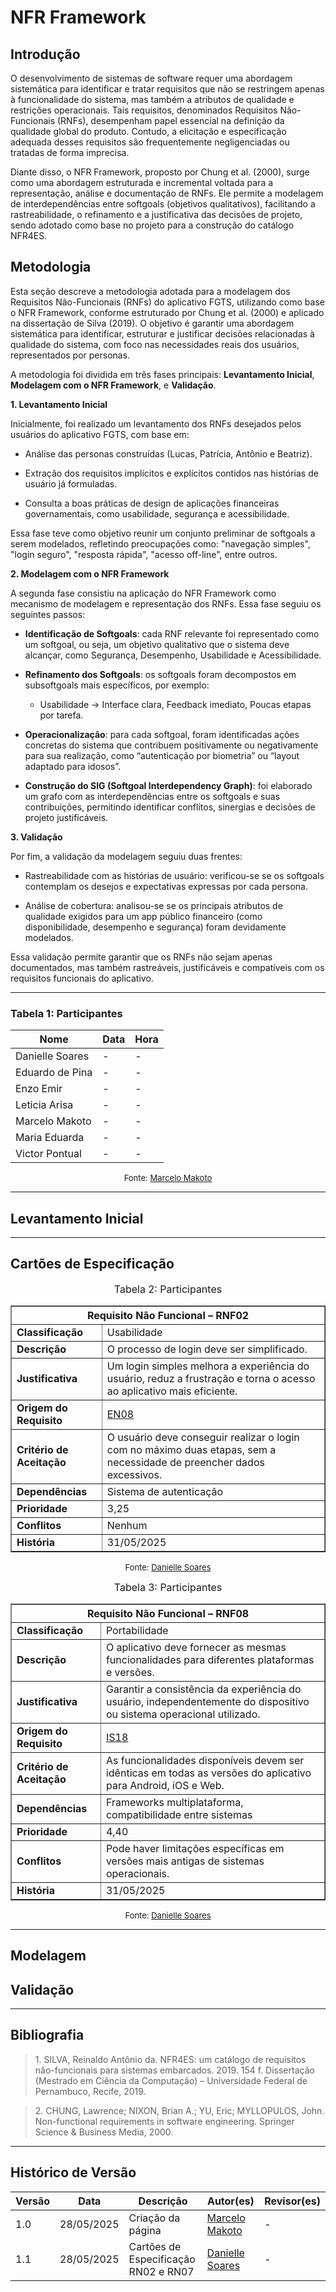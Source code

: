 # NFR Framework

## Introdução

O desenvolvimento de sistemas de software requer uma abordagem sistemática para identificar e tratar requisitos que não se restringem apenas à funcionalidade do sistema, mas também a atributos de qualidade e restrições operacionais. Tais requisitos, denominados Requisitos Não-Funcionais (RNFs), desempenham papel essencial na definição da qualidade global do produto. Contudo, a elicitação e especificação adequada desses requisitos são frequentemente negligenciadas ou tratadas de forma imprecisa.

Diante disso, o NFR Framework, proposto por Chung et al. (2000), surge como uma abordagem estruturada e incremental voltada para a representação, análise e documentação de RNFs. Ele permite a modelagem de interdependências entre softgoals (objetivos qualitativos), facilitando a rastreabilidade, o refinamento e a justificativa das decisões de projeto, sendo adotado como base no projeto para a construção do catálogo NFR4ES.

## Metodologia

Esta seção descreve a metodologia adotada para a modelagem dos Requisitos Não-Funcionais (RNFs) do aplicativo FGTS, utilizando como base o NFR Framework, conforme estruturado por Chung et al. (2000) e aplicado na dissertação de Silva (2019). O objetivo é garantir uma abordagem sistemática para identificar, estruturar e justificar decisões relacionadas à qualidade do sistema, com foco nas necessidades reais dos usuários, representados por personas.

A metodologia foi dividida em três fases principais: **Levantamento Inicial**, **Modelagem com o NFR Framework**, e **Validação**.

**1. Levantamento Inicial**

Inicialmente, foi realizado um levantamento dos RNFs desejados pelos usuários do aplicativo FGTS, com base em:

- Análise das personas construídas (Lucas, Patrícia, Antônio e Beatriz).

- Extração dos requisitos implícitos e explícitos contidos nas histórias de usuário já formuladas.

- Consulta a boas práticas de design de aplicações financeiras governamentais, como usabilidade, segurança e acessibilidade.

Essa fase teve como objetivo reunir um conjunto preliminar de softgoals a serem modelados, refletindo preocupações como: "navegação simples", "login seguro", "resposta rápida", "acesso off-line", entre outros.

**2. Modelagem com o NFR Framework**

A segunda fase consistiu na aplicação do NFR Framework como mecanismo de modelagem e representação dos RNFs. Essa fase seguiu os seguintes passos:

- **Identificação de Softgoals**: cada RNF relevante foi representado como um softgoal, ou seja, um objetivo qualitativo que o sistema deve alcançar, como Segurança, Desempenho, Usabilidade e Acessibilidade.

- **Refinamento dos Softgoals**: os softgoals foram decompostos em subsoftgoals mais específicos, por exemplo:

    - Usabilidade → Interface clara, Feedback imediato, Poucas etapas por tarefa.

- **Operacionalização**: para cada softgoal, foram identificadas ações concretas do sistema que contribuem positivamente ou negativamente para sua realização, como “autenticação por biometria” ou “layout adaptado para idosos”.

- **Construção do SIG (Softgoal Interdependency Graph)**: foi elaborado um grafo com as interdependências entre os softgoals e suas contribuições, permitindo identificar conflitos, sinergias e decisões de projeto justificáveis.

**3. Validação**

Por fim, a validação da modelagem seguiu duas frentes:

- Rastreabilidade com as histórias de usuário: verificou-se se os softgoals contemplam os desejos e expectativas expressas por cada persona.

- Análise de cobertura: analisou-se se os principais atributos de qualidade exigidos para um app público financeiro (como disponibilidade, desempenho e segurança) foram devidamente modelados.

Essa validação permite garantir que os RNFs não sejam apenas documentados, mas também rastreáveis, justificáveis e compatíveis com os requisitos funcionais do aplicativo.

---

### Tabela 1: Participantes

<center>

| Nome             | Data | Hora |
|------------------|------|------|
| Danielle Soares  | -    | -    |
| Eduardo de Pina  | -    | -    |
| Enzo Emir        | -    | -    |
| Leticia Arisa    | -    | -    |
| Marcelo Makoto   | -    | -    |
| Maria Eduarda    | -    | -    |
| Victor Pontual   | -    | -    |

</center>

<font size="2"><p style="text-align: center">Fonte: [Marcelo Makoto](https://github.com/MM4k)</p></font>

---

## Levantamento Inicial



---

## Cartões de Especificação

<font size="3"><p style="text-align: center">Tabela 2: Participantes</p></font>

<center>
<table border="1" cellpadding="6" cellspacing="0">
  <tr><th colspan="2">Requisito Não Funcional – RNF02</th></tr>
  <tr><td><strong>Classificação</strong></td><td>Usabilidade</td></tr>
  <tr><td><strong>Descrição</strong></td><td>O processo de login deve ser simplificado.</td></tr>
  <tr><td><strong>Justificativa</strong></td><td>Um login simples melhora a experiência do usuário, reduz a frustração e torna o acesso ao aplicativo mais eficiente.</td></tr>
  <tr><td><strong>Origem do Requisito</strong></td><td><a href="https://requisitos-de-software.github.io/2025.1-FGTS/Elicitacao/Tecnicas-de-Elicitacao/Entrevista/#EN_RNF">EN08</a></td></tr>
  <tr><td><strong>Critério de Aceitação</strong></td><td>O usuário deve conseguir realizar o login com no máximo duas etapas, sem a necessidade de preencher dados excessivos.</td></tr>
  <tr><td><strong>Dependências</strong></td><td>Sistema de autenticação</td></tr>
  <tr><td><strong>Prioridade</strong></td><td>3,25</td></tr>
  <tr><td><strong>Conflitos</strong></td><td>Nenhum</td></tr>
  <tr><td><strong>História</strong></td><td>31/05/2025</td></tr>
</table>
</center>

<font size="2"><p style="text-align: center">Fonte: [Danielle Soares](https://github.com/danielle-soaress) </p></font>

<font size="3"><p style="text-align: center">Tabela 3: Participantes</p></font>

<center>
<table border="1" cellpadding="6" cellspacing="0">
  <tr><th colspan="2">Requisito Não Funcional – RNF08</th></tr>
  <tr><td><strong>Classificação</strong></td><td>Portabilidade</td></tr>
  <tr><td><strong>Descrição</strong></td><td>O aplicativo deve fornecer as mesmas funcionalidades para diferentes plataformas e versões.</td></tr>
  <tr><td><strong>Justificativa</strong></td><td>Garantir a consistência da experiência do usuário, independentemente do dispositivo ou sistema operacional utilizado.</td></tr>
  <tr><td><strong>Origem do Requisito</strong></td><td><a href="https://requisitos-de-software.github.io/2025.1-FGTS/Elicitacao/Tecnicas-de-Elicitacao/Introspeccao/#IS_RNF"> IS18</a></td></tr>
  <tr><td><strong>Critério de Aceitação</strong></td><td>As funcionalidades disponíveis devem ser idênticas em todas as versões do aplicativo para Android, iOS e Web.</td></tr>
  <tr><td><strong>Dependências</strong></td><td>Frameworks multiplataforma, compatibilidade entre sistemas</td></tr>
  <tr><td><strong>Prioridade</strong></td><td>4,40</td></tr>
  <tr><td><strong>Conflitos</strong></td><td>Pode haver limitações específicas em versões mais antigas de sistemas operacionais.</td></tr>
  <tr><td><strong>História</strong></td><td>31/05/2025</td></tr>
</table>
</center>

<font size="2"><p style="text-align: center">Fonte: [Danielle Soares](https://github.com/danielle-soaress) </p></font>

---

## Modelagem

## Validação



---

##  Bibliografia

> 1.</a> SILVA, Reinaldo Antônio da. NFR4ES: um catálogo de requisitos não-funcionais para sistemas embarcados. 2019. 154 f. Dissertação (Mestrado em Ciência da Computação) – Universidade Federal de Pernambuco, Recife, 2019.

> 2.</a> CHUNG, Lawrence; NIXON, Brian A.; YU, Eric; MYLLOPULOS, John. Non-functional requirements in software engineering. Springer Science & Business Media, 2000.

---

##  Histórico de Versão

| Versão | Data       | Descrição                                 | Autor(es)                                     | Revisor(es) |
|--------|------------|--------------------------------------------|-----------------------------------------------|-------------|
| 1.0    | 28/05/2025 | Criação da página | [Marcelo Makoto](https://github.com/MM4k) | - |
| 1.1    | 28/05/2025 | Cartões de Especificação RN02 e RN07 | [Danielle Soares](https://github.com/danielle-soaress) | - |